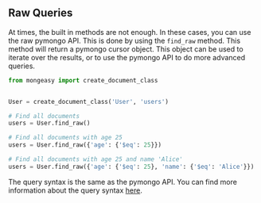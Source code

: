 ## Raw Queries
At times, the built in methods are not enough. In these cases, you can use the raw pymongo API. This is done by using the `find_raw` method. This method will return a pymongo cursor object. This object can be used to iterate over the results, or to use the pymongo API to do more advanced queries.

```python
from mongeasy import create_document_class


User = create_document_class('User', 'users')

# Find all documents
users = User.find_raw()

# Find all documents with age 25
users = User.find_raw({'age': {'$eq': 25}})

# Find all documents with age 25 and name 'Alice'
users = User.find_raw({'age': {'$eq': 25}, 'name': {'$eq': 'Alice'}})
```

The query syntax is the same as the pymongo API. You can find more information about the query syntax [here](https://docs.mongodb.com/manual/tutorial/query-documents/).

